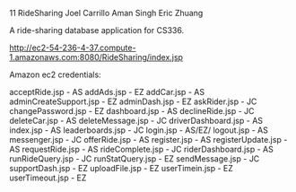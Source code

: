 11 RideSharing
Joel Carrillo
Aman Singh
Eric Zhuang

A ride-sharing database application for CS336.

http://ec2-54-236-4-37.compute-1.amazonaws.com:8080/RideSharing/index.jsp

Amazon ec2 credentials: 


acceptRide.jsp - AS
addAds.jsp - EZ
addCar.jsp - AS
adminCreateSupport.jsp - EZ
adminDash.jsp - EZ
askRider.jsp - JC
changePassword.jsp - EZ
dashboard.jsp - AS
declineRide.jsp - JC
deleteCar.jsp - AS
deleteMessage.jsp - JC
driverDashboard.jsp - AS
index.jsp - AS
leaderboards.jsp - JC
login.jsp - AS/EZ/
logout.jsp - AS
messenger.jsp - JC
offerRide.jsp - AS
register.jsp - AS
registerUpdate.jsp - AS
requestRide.jsp - AS
rideComplete.jsp - JC
riderDashboard.jsp - AS
runRideQuery.jsp - JC
runStatQuery.jsp - EZ
sendMessage.jsp - JC
supportDash.jsp - EZ
uploadFile.jsp - EZ
userTimein.jsp - EZ
userTimeout.jsp - EZ

